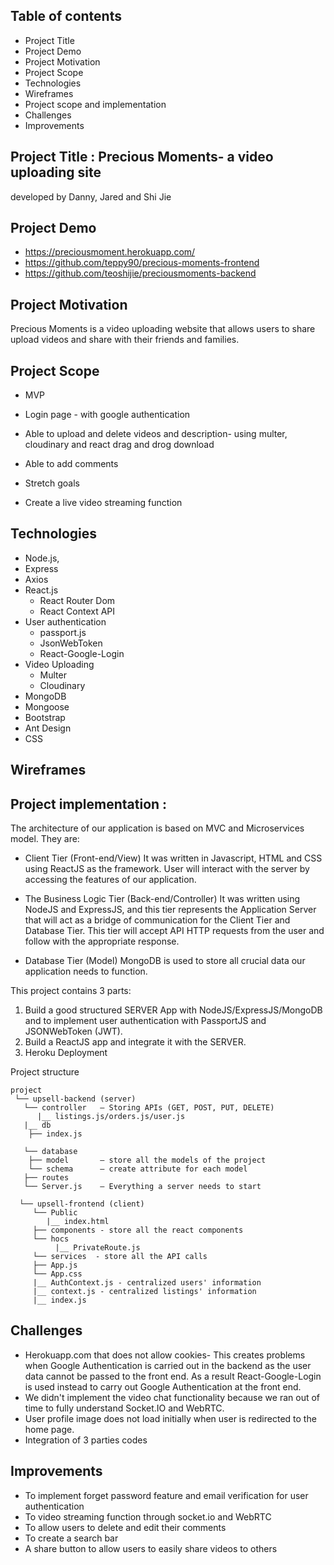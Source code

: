 
## Table of contents
* Project Title
* Project Demo
* Project Motivation
* Project Scope
* Technologies
* Wireframes
* Project scope and implementation
* Challenges
* Improvements

## Project Title : Precious Moments- a video uploading site
developed by Danny, Jared and Shi Jie


## Project Demo
* https://preciousmoment.herokuapp.com/
* https://github.com/teppy90/precious-moments-frontend
* https://github.com/teoshijie/preciousmoments-backend


## Project Motivation
Precious Moments is a video uploading website that allows users to share upload videos and share with their friends and families. 

## Project Scope 
* MVP 
* Login page - with google authentication
* Able to upload and delete videos and description- using multer,  cloudinary and react drag and drog download
* Able to add comments 

* Stretch goals
* Create a live video streaming function

## Technologies
* Node.js,
* Express
* Axios
* React.js
  - React Router Dom
  - React Context API
* User authentication
   - passport.js
   - JsonWebToken
   - React-Google-Login
* Video Uploading
  - Multer 
  - Cloudinary
* MongoDB
* Mongoose
* Bootstrap
* Ant Design
* CSS

## Wireframes



## Project implementation :

The architecture of our application is based on MVC and Microservices model. They are:

* Client Tier (Front-end/View)
It was written in Javascript, HTML and CSS using ReactJS as the framework. User will interact with the server by accessing the features of our application.

* The Business Logic Tier (Back-end/Controller)
It was written using NodeJS and ExpressJS, and this tier represents the Application Server that will act as a bridge of communication for the Client Tier and Database Tier. This tier will accept API HTTP requests from the user and follow with the appropriate response.

* Database Tier (Model)
MongoDB is used to store all crucial data our application needs to function.


This project contains 3 parts:

1) Build a good structured SERVER App with NodeJS/ExpressJS/MongoDB and
   to implement user authentication with PassportJS and JSONWebToken (JWT).
2) Build a ReactJS app and integrate it with the SERVER.
3) Heroku Deployment

Project structure

```
project
 └── upsell-backend (server)
   └── controller   — Storing APIs (GET, POST, PUT, DELETE)
      |__ listings.js/orders.js/user.js
   |__ db
    ├── index.js

   └── database
    ├── model       — store all the models of the project
    └── schema      — create attribute for each model
   ├── routes
   └── Server.js    — Everything a server needs to start

  └── upsell-frontend (client)
     └── Public  
        |__ index.html
     ├── components - store all the react components
     └── hocs
          |__ PrivateRoute.js
     └── services  - store all the API calls  
     ├── App.js
     └── App.css
     |__ AuthContext.js - centralized users' information
     |__ context.js - centralized listings' information
     |__ index.js
```


## Challenges
* Herokuapp.com that does not allow cookies- This creates problems when Google Authentication is carried out in the backend as the user data cannot be passed to the front end. As a result React-Google-Login is used instead to carry out Google Authentication at the front end.
* We didn't implement the video chat functionality because we ran out of time to fully understand Socket.IO and WebRTC. 
* User profile image does not load initially when user is redirected to the home page. 
* Integration of 3 parties codes 

## Improvements
* To implement forget password feature and email verification for user authentication 
* To video streaming function through socket.io and WebRTC 
* To allow users to delete and edit their comments 
* To create a search bar 
* A share button to allow users to easily share videos to others 
